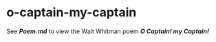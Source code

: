 # o-captain-my-captain
See **_Poem.md_** to view the Walt Whitman poem **_O Captain! my Captain!_**
